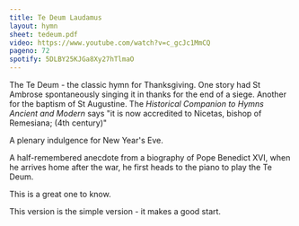 ```yaml
---
title: Te Deum Laudamus
layout: hymn
sheet: tedeum.pdf
video: https://www.youtube.com/watch?v=c_gcJc1MmCQ
pageno: 72
spotify: 5DLBY25KJGa8Xy27hTlmaO
---
```


The Te Deum - the classic hymn for Thanksgiving. One story had St Ambrose spontaneously singing it in thanks for the end of a siege. Another for the baptism of St Augustine. The *Historical Companion to Hymns Ancient and Modern* says "it is now accredited to Nicetas, bishop of Remesiana; (4th century)"

A plenary indulgence for New Year's Eve.

A half-remembered anecdote from a biography of Pope Benedict XVI, when he arrives home after the war, he first heads to the piano to play the Te Deum.

This is a great one to know.

This version is the simple version - it makes a good start.

